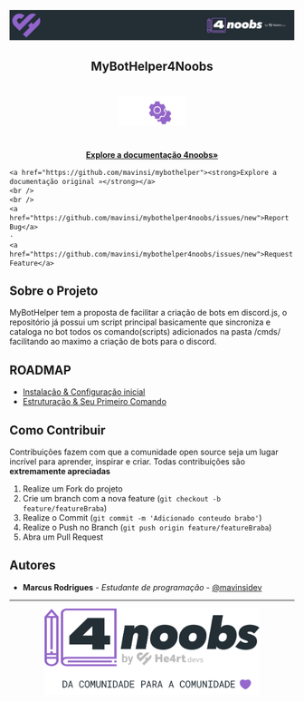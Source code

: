 <!-- Logo 4noobs -->

<p align="center">
  <a href="https://github.com/he4rt/4noobs" target="_blank">
    <img src="https://github.com/he4rt/4noobs/raw/master/.github/header_4noobs.svg">
  </a>
</p>

<!-- Title -->

<p align="center">
  <h2 align="center">MyBotHelper4Noobs</h2>

  <h1 align="center"><img src="./imgs/icon.png" alt="Imagem da linguagem" width="120"></h1>
  
  <p align="center">
    <br />
    <a href="#ROADMAP"><strong>Explore a documentação 4noobs»</strong></a>

    <a href="https://github.com/mavinsi/mybothelper"><strong>Explore a documentação original »</strong></a>
    <br />
    <br />
    <a href="https://github.com/mavinsi/mybothelper4noobs/issues/new">Report Bug</a>
    ·
    <a href="https://github.com/mavinsi/mybothelper4noobs/issues/new">Request Feature</a>
  </p>
</p>
    
 <!-- ABOUT THE PROJECT -->

## Sobre o Projeto
MyBotHelper tem a proposta de facilitar a criação de bots em discord.js, o repositório já possui um script principal basicamente que sincroniza e cataloga no bot todos os comando(scripts) adicionados na pasta /cmds/ facilitando ao maximo a criação de bots para o discord.

<!-- ROADMAP OF PROJECT -->

## ROADMAP

- [Instalação & Configuração inicial](https://github.com/mavinsi/mybothelper4noobs/blob/main/roadmap/h_install.md)
- [Estruturação & Seu Primeiro Comando](https://github.com/mavinsi/mybothelper4noobs/blob/main/roadmap/s_command.md)

  
  
<!-- CONTRIBUTING -->

## Como Contribuir

Contribuições fazem com que a comunidade open source seja um lugar incrível para aprender, inspirar e criar. Todas contribuições
são **extremamente apreciadas**

1. Realize um Fork do projeto
2. Crie um branch com a nova feature (`git checkout -b feature/featureBraba`)
3. Realize o Commit (`git commit -m 'Adicionado conteudo brabo'`)
4. Realize o Push no Branch (`git push origin feature/featureBraba`)
5. Abra um Pull Request

## Autores

- **Marcus Rodrigues** - _Estudante de programação_ - [@mavinsidev](seutwitter)

---

<p align="center">
  <a href="https://github.com/he4rt/4noobs" target="_blank">
    <img src="https://github.com/he4rt/4noobs/raw/master/.github/footer_4noobs.svg" width="380">
  </a>
</p>
